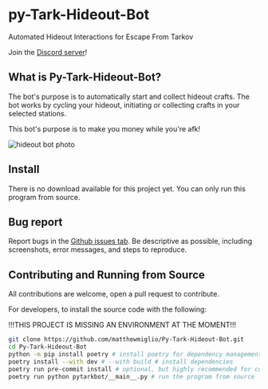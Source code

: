 # py-Tark-Hideout-Bot

Automated Hideout Interactions for Escape From Tarkov

Join the [Discord server](https://discord.gg/Cf8fXtayXA)!
## What is Py-Tark-Hideout-Bot?
The bot's purpose is to automatically start and collect hideout crafts. The bot works by cycling your hideout, initiating or collecting crafts in your selected stations.

This bot's purpose is to make you money while you're afk!

![hideout bot photo](https://github.com/matthewmiglio/Py-Tark-Hideout-Bot/assets/105177840/98ae05cc-90b7-41a3-8b2b-f408e16083ca)

## Install

There is no download available for this project yet. You can only run this program from source.

## Bug report

Report bugs in the [Github issues tab](https://github.com/matthewmiglio/Py-Tark-Hideout-Bot/issues). Be descriptive as possible, including screenshots, error messages, and steps to reproduce.


## Contributing and Running from Source

All contributions are welcome, open a pull request to contribute.

For developers, to install the source code with the following:

!!!THIS PROJECT IS MISSING AN ENVIRONMENT AT THE MOMENT!!!

```bash
git clone https://github.com/matthewmiglio/Py-Tark-Hideout-Bot.git
cd Py-Tark-Hideout-Bot
python -m pip install poetry # install poetry for dependency management if you don't have it
poetry install --with dev # --with build # install dependencies
poetry run pre-commit install # optional, but highly recommended for contributing
poetry run python pytarkbot/__main__.py # run the program from source
```
